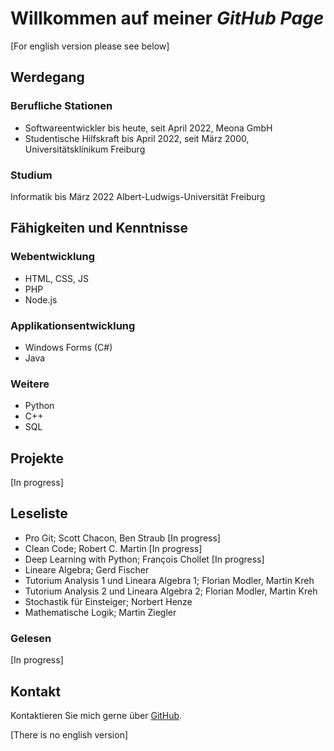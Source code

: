 # Willkommen auf meiner _GitHub Page_

\[For english version please see below\]

## Werdegang
### Berufliche Stationen
- Softwareentwickler bis heute, seit April 2022, Meona GmbH
- Studentische Hilfskraft bis April 2022, seit März 2000, Universitätsklinikum Freiburg

### Studium
Informatik bis März 2022
Albert-Ludwigs-Universität Freiburg

## Fähigkeiten und Kenntnisse
### Webentwicklung
- HTML, CSS, JS
- PHP
- Node.js

### Applikationsentwicklung
- Windows Forms (C#)
- Java

### Weitere
- Python
- C++
- SQL

## Projekte
\[In progress\]

## Leseliste
- Pro Git; Scott Chacon, Ben Straub \[In progress\]
- Clean Code; Robert C. Martin \[In progress\]
- Deep Learning with Python; François Chollet \[In progress\]
- Lineare Algebra; Gerd Fischer
- Tutorium Analysis 1 und Lineara Algebra 1; Florian Modler, Martin Kreh
- Tutorium Analysis 2 und Lineara Algebra 2; Florian Modler, Martin Kreh
- Stochastik für Einsteiger; Norbert Henze
- Mathematische Logik; Martin Ziegler
### Gelesen
\[In progress\]

## Kontakt
Kontaktieren Sie mich gerne über [GitHub](https://github.com/MarcoErat/).

\[There is no english version\]

